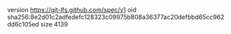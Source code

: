 version https://git-lfs.github.com/spec/v1
oid sha256:8e2d01c2adfedefc128323c09975b808a36377ac20defbbd65cc962dd6c105ed
size 4139
